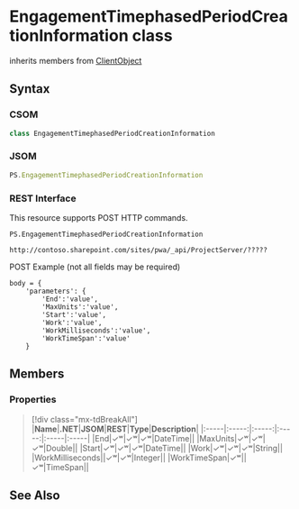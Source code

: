 [comment]: # (Name:EngagementTimephasedPeriodCreationInformation)
[comment]: # (Name:Microsoft.ProjectServer.EngagementTimephasedPeriodCreationInformation)
[comment]: # (Type:class)
[comment]: # (Status:Verified)

# <a name="name"></a>EngagementTimephasedPeriodCreationInformation class

inherits members from [ClientObject](https://msdn.microsoft.com/en-us/library/microsoft.sharepoint.client.clientobject.aspx)<br/>

<a name="description"></a>

## <a name="syntax"></a>Syntax

### CSOM

```cs
class EngagementTimephasedPeriodCreationInformation 
```
### JSOM

```javascript
PS.EngagementTimephasedPeriodCreationInformation
```
### REST Interface

This resource supports POST HTTP commands.

```
PS.EngagementTimephasedPeriodCreationInformation

http://contoso.sharepoint.com/sites/pwa/_api/ProjectServer/?????
```
POST Example (not all fields may be required)
```
body = {
	'parameters': {
		'End':'value', 
		'MaxUnits':'value', 
		'Start':'value', 
		'Work':'value', 
		'WorkMilliseconds':'value', 
		'WorkTimeSpan':'value'		
	}
```

## <a name="members"></a>Members

### <a name="properties"></a>Properties
> [!div class="mx-tdBreakAll"]
|**Name**|**.NET**|**JSOM**|**REST**|**Type**|**Description**|
|:-----|:-----:|:-----:|:-----:|:-----|:-----|
|<a name="End"></a>End|&#x2713;&#x02B7;|&#x2713;&#x02B7;|&#x2713;&#x02B7;|DateTime||
|<a name="MaxUnits"></a>MaxUnits|&#x2713;&#x02B7;|&#x2713;&#x02B7;|&#x2713;&#x02B7;|Double||
|<a name="Start"></a>Start|&#x2713;&#x02B7;|&#x2713;&#x02B7;|&#x2713;&#x02B7;|DateTime||
|<a name="Work"></a>Work|&#x2713;&#x02B7;|&#x2713;&#x02B7;|&#x2713;&#x02B7;|String||
|<a name="WorkMilliseconds"></a>WorkMilliseconds||&#x2713;&#x02B7;|&#x2713;&#x02B7;|Integer||
|<a name="WorkTimeSpan"></a>WorkTimeSpan|&#x2713;&#x02B7;||&#x2713;&#x02B7;|TimeSpan||

## <a name="seeAlso"></a>See Also

